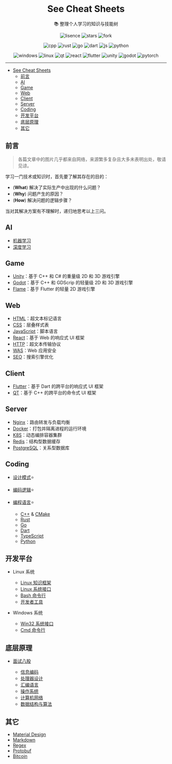 <div align="center">

# See Cheat Sheets

:books: 整理个人学习的知识与技能树

![lisence](https://img.shields.io/github/license/mrbeardad/SeeCheatSheets?style=for-the-badge&color=brightgreen)
![stars](https://img.shields.io/github/stars/mrbeardad/SeeCheatSheets?style=for-the-badge&color=yellow)
![fork](https://img.shields.io/github/forks/mrbeardad/SeeCheatSheets?style=for-the-badge)

![cpp](https://skillicons.dev/icons?i=cpp)
![rust](https://skillicons.dev/icons?i=rust)
![go](https://skillicons.dev/icons?i=go)
![dart](https://skillicons.dev/icons?i=dart)
![js](https://skillicons.dev/icons?i=js)
![python](https://skillicons.dev/icons?i=py)

![windows](https://skillicons.dev/icons?i=windows)
![linux](https://skillicons.dev/icons?i=linux)
![qt](https://skillicons.dev/icons?i=qt)
![react](https://skillicons.dev/icons?i=react)
![flutter](https://skillicons.dev/icons?i=flutter)
![unity](https://skillicons.dev/icons?i=unity)
![godot](https://skillicons.dev/icons?i=godot)
![pytorch](https://skillicons.dev/icons?i=pytorch)

</div>

---

- [See Cheat Sheets](#see-cheat-sheets)
  - [前言](#前言)
  - [AI](#ai)
  - [Game](#game)
  - [Web](#web)
  - [Client](#client)
  - [Server](#server)
  - [Coding](#coding)
  - [开发平台](#开发平台)
  - [底层原理](#底层原理)
  - [其它](#其它)

## 前言

> 各篇文章中的图片几乎都来自网络，来源繁多复杂且大多未表明出处，敬请见谅。

学习一门技术或知识时，首先要了解其存在的目的：

- (**What**) 解决了实际生产中出现的什么问题？
- (**Why**) 问题产生的原因？
- (**How**) 解决问题的逻辑步骤？

当对其解决方案有不理解时，递归地思考以上三问。

## AI

- [机器学习](ml.md)
- [深度学习](dl.md)

## Game

- [Unity](unity.md)：基于 C++ 和 C# 的重量级 2D 和 3D 游戏引擎
- [Godot](godot.md)：基于 C++ 和 GDScrip 的轻量级 2D 和 3D 游戏引擎
- [Flame](flame.md)：基于 Flutter 的轻量 2D 游戏引擎

## Web

- [HTML](html.md)：超文本标记语言
- [CSS](css.md)：层叠样式表
- [JavaScript](js.md)：脚本语言
- [React](react.md)：基于 Web 的响应式 UI 框架
- [HTTP](http.md)：超文本传输协议
- [WAS](was.md)：Web 应用安全
- [SEO](seo.md)：搜索引擎优化

## Client

- [Flutter](flutter.md)：基于 Dart 的跨平台的响应式 UI 框架
- [QT](qt.md)：基于 C++ 的跨平台的命令式 UI 框架

## Server

- [Nginx](nginx.md)：路由转发与负载均衡
- [Docker](docker.md)：打包并隔离进程的运行环境
- [K8S](k8s.md)：动态编排容器集群
- [Redis](redis.md)：结构型数据缓存
- [PostgreSQL](sql.md)：关系型数据库

## Coding

- [设计模式](dspt.md):star:
- [编码逻辑](coding.md):star:
- [编程语言](langsum.md):star:

  - [C++](cpp.md) & [CMake](cmake.md)
  - [Rust](rust.md)
  - [Go](go.md)
  - [Dart](dart.md)
  - [TypeScript](ts.md)
  - [Python](py.md)

## 开发平台

- Linux 系统

  - [Linux 知识框架](linux.md)
  - [Linux 系统接口](linuxapi.md)
  - [Bash 命令行](bash.md)
  - [开发者工具](devtool.md)

- Windows 系统

  - [Win32 系统接口](win32.md)
  - [Cmd 命令行](cmd.md)

## 底层原理

- [面试八股](interview.md)

  - [信息编码](code.md)
  - [处理器设计](cpu.md)
  - [汇编语言](asm.md)
  - [操作系统](os.md)
  - [计算机网络](network.md)
  - [数据结构与算法](dsaa.md)

## 其它

- [Material Design](material.md)
- [Markdown](markdown.md)
- [Regex](regex.md)
- [Protobuf](protobuf.md)
- [Bitcoin](bitcoin.md)
